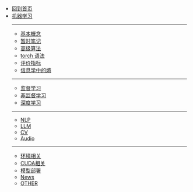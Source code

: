 - [回到首页](/)
- [机器学习](ML/)
  - ---
  - [基本概念](ML/基本概念)
  - [暂时笔记](ML/tmp_note/)
  - [高级算法](ML/高级/)
  - [torch 语法](ML/torch/)
  - [评价指标](ML/metric)
  - [信息学中的熵](ML/信息学中的熵)
  - ---
  - [监督学习](ML/监督学习/)
  - [非监督学习](ML/非监督学习/)
  - [深度学习](ML/深度学习/)
  - ---
  - [NLP](ML/NLP/)
  - [LLM](ML/llm)
  - [CV](ML/CV/)
  - [Audio](ML/Audio/)
  - ---
  - [环境相关](ML/env)
  - [CUDA相关](ML/cuda)
  - [模型部署](ML/deploy)
  - [News](ML/News)
  - [OTHER](ML/other)